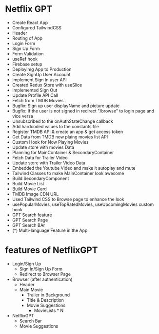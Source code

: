 # Netflix GPT

- Create React App
- Configured TailwindCSS
- Header
- Routing of App
- Login Form
- Sign Up Form
- Form Validation
- useRef hook
- Firebase setup
- Deployimg App to Production
- Create SignUp User Account
- Implement Sign In user API
- Created Redux Store with useSlice
- Implemented Sign Out
- Update Profile API Call
- Fetch from TMDB Movies
- Bugfix: Sign up user displayName and picture update
- Bugfix: If the user is not signed in redirect "/browse" to login page and vice versa
- Unsubscribed to the onAuthStateChange callback
- Add hardcoded values to the constants file
- Register TMDB API & create an app & get access token
- Get Data from TMDB now plaing movies list API
- Custom Hook for Now Playing Movies
- Update store with movies Data
- Planning for MainContainer & SecondaryContainer
- Fetch Data for Trailer Video
- Update store with Trailer Video Data
- Embedded the Youtube Video and make it autoplay and mute
- Tailwind Classes to make MainContainer look awesome
- Build SecondaryComponent
- Build Movie List
- Build Movie Card
- TMDB Image CDN URL
- Used Tailwind CSS to Browse page to enhance the look
- usePopularMovies, useTopRatedMovies, useUpcomingMovies custom hook
- GPT Search feature
- GPT Search Page
- GPT Search BAr
- (*) Multi-language Feature in the App

# features of NetflixGPT

- Login/Sign Up 
    - Sign In/Sign Up Form
    - Redirect to Browser Page
- Browser (after authentication)
    - Header
    - Main Movie
        - Trailer in Background
        - Title & Description
        - Movie Suggestions
            - MovieLists * N
- NetflixGPT
    - Search Bar
    - Movie Suggestions